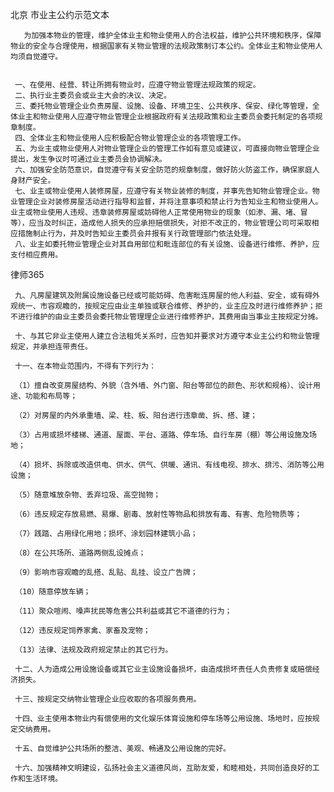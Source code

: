 
 
 
北京
市业主公约示范文本
 
       为加强本物业的管理，维护全体业主和物业使用人的合法权益，维护公共环境和秩序，保障物业的安全与合理使用，根据国家有关物业管理的法规政策制订本公约。全体业主和物业使用人均须自觉遵守。
 
 
     一、在使用、经营、转让所拥有物业时，应遵守物业管理法规政策的规定。
     二、执行业主委员会或业主大会的决议、决定。
     三、委托物业管理企业负责房屋、设施、设备、环境卫生、公共秩序、保安、绿化等管理，全体业主和物业使用人应遵守物业管理企业根据政府有关法规政策和业主委员会委托制定的各项规章制度。
     四、全体业主和物业使用人应积极配合物业管理企业的各项管理工作。
     五、为业主或物业使用人对物业管理企业的管理工作如有意见或建议，可直接向物业管理企业提出，发生争议时可通过业主委员会协调解决。
     六、加强安全防范意识，自觉遵守有关安全防范的规章制度，做好防火防盗工作，确保家庭人身财产安全。
     七、业主或物业使用人装修房屋，应遵守有关物业装修的制度，并事先告知物业管理企业。物业管理企业对装修房屋活动进行指导和监督，并将注意事项和禁止行为告知业主和物业使用人。业主或物业使用人违规、违章装修房屋或妨碍他人正常使用物业的现象（如渗、漏、堵、冒等），应当及时纠正，造成他人损失的应承担赔偿损失，对拒不改正的，物业管理公司可采取相应措施制止行为，并及时告知业主委员会并报有关行政管理部门依法处理。
     八、业主如委托物业管理企业对其自用部位和毗连部位的有关设施、设备进行维修、养护，应支付相应费用。




 
律师365






     九、凡房屋建筑及附属设施设备已经或可能妨碍、危害毗连房屋的他人利益、安全，或有碍外观统一、市容观瞻的，按规定应由业主单独或联合维修、养护的，业主应及时进行维修养护；拒不进行维护的由业主委员会委托物业管理理企业进行维修养护，其费用由当事业主按规定分摊。

     十、与其它非业主使用人建立合法租凭关系时，应告知并要求对方遵守本业主公约和物业管理规定，并承担连带责任。

     十一、在本物业范围内，不得有下列行为：

     （1）擅自改变房屋结构、外貌（含外墙、外门窗、阳台等部位的颜色、形状和规格）、设计用途、功能和布局等；

     （2）对房屋的内外承重墙、梁、柱、板、阳台进行违章凿、拆、搭、建；

     （3）占用或损坏楼梯、通道、屋面、平台、道路、停车场、自行车房（棚）等公用设施及场地；

     （4）损坏、拆除或改造供电、供水、供气、供暖、通讯、有线电视、排水、排污、消防等公用设施；

     （5）随意堆放杂物、丢弃垃圾、高空抛物；

     （6）违反规定存放易燃、易爆、剧毒、放射性等物品和排放有毒、有害、危险物质等；

     （7）践踏、占用绿化用地；损坏、涂划园林建筑小品；

     （8）在公共场所、道路两侧乱设摊点；

     （9）影响市容观瞻的乱搭、乱贴、乱挂、设立广告牌；

     （10）随意停放车辆；

     （11）聚众喧闹、嗓声扰民等危害公共利益或其它不道德的行为；

     （12）违反规定饲养家禽、家畜及宠物；

     （13）法律、法规及政府规定禁止的其它行为。

     十二、人为造成公用设施设备或其它业主设施设备损坏，由造成损坏责任人负责修复或赔偿经济损失。

     十三、按规定交纳物业管理企业应收取的各项服务费用。

     十四、业主使用本物业内有偿使用的文化娱乐体育设施和停车场等公用设施、场地时，应按规定交纳费用。

     十五、自觉维护公共场所的整洁、美观、畅通及公用设施的完好。

     十六、加强精神文明建设，弘扬社会主义道德风尚，互助友爱，和睦相处，共同创造良好的工作和生活环境。

 


 

 
 
 
 
 
  


  
 

  


  


  
 
 
 
 

